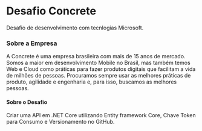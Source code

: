 # Desafio Concrete

Desafio de desenvolvimento com tecnlogias Microsoft. 

### Sobre a Empresa

A Concrete é uma empresa brasileira com mais de 15 anos de mercado. Somos a maior em desenvolvimento Mobile no Brasil, mas também temos Web e Cloud como práticas para fazer produtos digitais que facilitam a vida de milhões de pessoas. Procuramos sempre usar as melhores práticas de produto, agilidade e engenharia e, para isso, buscamos as melhores pessoas.

#### Sobre o Desafio

Criar uma API em .NET Core utilizando Entity framework Core, Chave Token para Consumo e Versionamento no GitHub.
